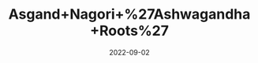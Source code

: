 ---
title: 'Asgand+Nagori+%27Ashwagandha+Roots%27'
date: '2022-09-02' 
metatag: '' 
inventory: '0' 
draft: false 
# meta description 
shortDescripton: ''
description: 'Herb'
longdescription: ''
featured: True
# product Price
price: '100.0'
# Product Short Description
shortDescription: ''
productID: 'F75359C9-9C2A-ED11-9968-005056B3A416'
type: 'products'
category: 'Herb' 
thumnailproduct: 'https://aminsaddiquidawakhana.eralive.net/images/products/F75359C9-9C2A-ED11-9968-005056B3A4161.png' 
images:
  - image: 'images/products/F75359C9-9C2A-ED11-9968-005056B3A4161.png'  
Variants:
---
